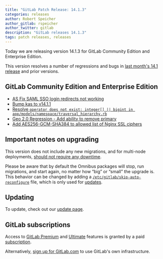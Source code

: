 ```yaml
---
title: "GitLab Patch Release: 14.1.3"
categories: releases
author: Robert Speicher
author_gitlab: rspeicher
author_twitter: gitlab
description: "GitLab releases 14.1.3"
tags: patch releases, releases
---
```


Today we are releasing version 14.1.3 for GitLab Community Edition and Enterprise Edition.

This version resolves a number of regressions and bugs in
[last month's 14.1 release](/releases/2021/07/22/gitlab-14-1-released/) and
prior versions.

## GitLab Community Edition and Enterprise Edition

* [AS Fix SAML SSO login redirects not working](https://gitlab.com/gitlab-org/gitlab/-/merge_requests/66791)
* [Bump kas to v14.1.1](https://gitlab.com/gitlab-org/gitlab/-/merge_requests/66806)
* [Resolve `operator does not exist: integer[] || bigint in app/models/namespace/traversal_hierarchy.rb`](https://gitlab.com/gitlab-org/gitlab/-/merge_requests/67288)
* [Geo 2.0 Regression - Add ability to remove primary](https://gitlab.com/gitlab-org/gitlab/-/merge_requests/68005)
* [Add AES256-GCM-SHA384 to allowed list of Nginx SSL ciphers](https://gitlab.com/gitlab-org/omnibus-gitlab/-/merge_requests/5513)

## Important notes on upgrading

This version does not include any new migrations, and for multi-node deployments, [should not require any downtime](https://docs.gitlab.com/ee/update/#upgrading-without-downtime).

Please be aware that by default the Omnibus packages will stop, run migrations,
and start again, no matter how “big” or “small” the upgrade is. This behavior
can be changed by adding a [`/etc/gitlab/skip-auto-reconfigure`](http://docs.gitlab.com/omnibus/update/README.html) file,
which is only used for [updates](https://docs.gitlab.com/omnibus/update/README.html).

## Updating

To update, check out our [update page](/update/).

## GitLab subscriptions

Access to [GitLab Premium](/pricing/premium/) and [Ultimate](/pricing/ultimate/) features is granted by a paid [subscription](/pricing/).

Alternatively, [sign up for GitLab.com](https://gitlab.com/users/sign_in)
to use GitLab's own infrastructure.
